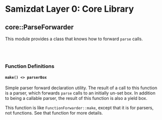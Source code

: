 Samizdat Layer 0: Core Library
==============================

core::ParseForwarder
--------------------

This module provides a class that knows how to forward `parse` calls.


<br><br>
### Function Definitions

#### `make() <> parserBox`

Simple parser forward declaration utility. The result of a call to this
function is a parser, which forwards `parse` calls to an initially un-set
box. In addition to being a callable parser, the result of this function
is also a yield box.

This function is like `FunctionForwarder::make`, except that it is for
parsers, not functions. See that function for more details.
